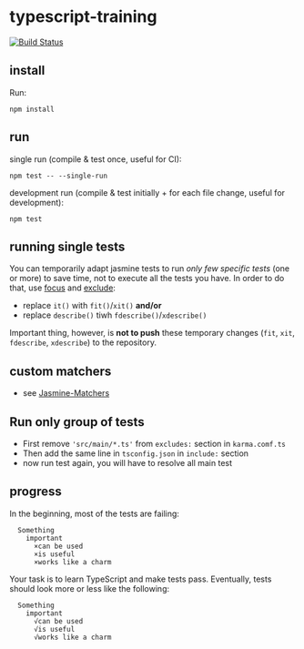 # typescript-training
[![Build Status](https://travis-ci.org/Mateo-M/typescript-training.svg?branch=exercises-step)](https://travis-ci.org/Mateo-M/typescript-training)

## install

Run:

    npm install

## run

single run (compile & test once, useful for CI):

    npm test -- --single-run

development run (compile & test initially + for each file change, useful for development):

    npm test

## running single tests

You can temporarily adapt jasmine tests to run *only few specific tests* (one
or more) to save time, not to execute all the tests you have. In order to do
that, use [focus](http://jasmine.github.io/2.6/focused_specs.html)
and [exclude](https://jasmine.github.io/2.6/introduction.html#section-Disabling_Suites):

 * replace `it()` with `fit()`/`xit()` **and/or**
 * replace `describe()` tiwh `fdescribe()`/`xdescribe()`

Important thing, however, is **not to push** these temporary changes (`fit`,
`xit`, `fdescribe`, `xdescribe`) to the repository.

## custom matchers

 * see [Jasmine-Matchers](https://github.com/JamieMason/Jasmine-Matchers)

## Run only group of tests

* First remove `'src/main/*.ts'` from `excludes:` section in `karma.comf.ts`
* Then add the same line in `tsconfig.json` in `include:` section
* now run test again, you will have to resolve all main test

## progress

In the beginning, most of the tests are failing:

      Something
        important
          ×can be used
          ×is useful
          ×works like a charm

Your task is to learn TypeScript and make tests pass. Eventually, tests should look more or less like the following:

      Something
        important
          √can be used
          √is useful
          √works like a charm
